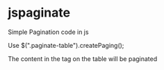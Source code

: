 # jspaginate
Simple Pagination code in js

Use 
$(".paginate-table").createPaging();

The content in the <tbody> tag on the table will be paginated
 

